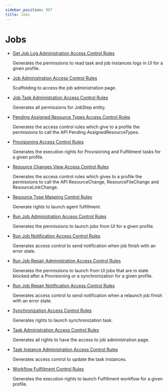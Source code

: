 ```yaml
---
sidebar_position: 907
title: Jobs
---
```


# Jobs

* [Get Job Log Administration Access Control Rules](getjoblogadministrationaccesscontrolrules/index "Get Job Log Administration Access Control Rules")

  Generates the permissions to read task and job instances logs in UI for a given profile.
* [Job Administration Access Control Rules](jobadministrationaccesscontrolrules/index "Job Administration Access Control Rules")

  Scaffolding to access the job administration page.
* [Job Task Administration Access Control Rules](jobtaskadministrationaccesscontrolrules/index "Job Task Administration Access Control Rules")

  Generates all permissions for JobStep entity.
* [Pending Assigned Resource Types Access Control Rules](pendingassignedresourcetypesaccesscontrolrules/index "Pending Assigned Resource Types Access Control Rules")

  Generates the access control rules which give to a profile the permissions to call the API Pending AssignedResourceTypes.
* [Provisioning Access Control Rules](provisioningaccesscontrolrules/index "Provisioning Access Control Rules")

  Generates the execution rights for Provisioning and Fulfillment tasks for a given profile.
* [Resource Changes View Access Control Rules](resourcechangesviewaccesscontrolrules/index "Resource Changes View Access Control Rules")

  Generates the access control rules which gives to a profile the permissions to call the API ResourceChange, ResourceFileChange and ResourceLinkChange.
* [Resource Type Mapping Control Rules](resourcetypemappingcontrolrules/index "ResourceTypeMappingControlRules")

  Generate rights to launch agent fulfillment.
* [Run Job Administration Access Control Rules](runjobadministrationaccesscontrolrules/index "Run Job Administration Access Control Rules")

  Generates the permissions to launch jobs from UI for a given profile.
* [Run Job Notification Access Control Rules](runjobnotificationaccesscontrolrules/index "RunJobNotificationAccessControlRules")

  Generates access control to send notification when job finish with an error state.
* [Run Job Repair Administration Access Control Rules](runjobrepairadministrationaccesscontrolrules/index "Run Job Repair Administration Access Control Rules")

  Generates the permissions to launch from UI jobs that are in state blocked after a Provisioning or a synchronization for a given profile.
* [Run Job Repair Notification Access Control Rules](runjobrepairnotificationaccesscontrolrules/index "RunJobRepairNotificationAccessControlRules")

  Generates access control to send notification when a relaunch job finish with an error state.
* [Synchronization Access Control Rules](synchronizationaccesscontrolrules/index "Synchronization Access Control Rules")

  Generates rights to launch synchronization task.
* [Task Administration Access Control Rules](taskadministrationaccesscontrolrules/index "Task Administration Access Control Rules")

  Generates all rights to have the access to job administration page.
* [Task Instance Administration Access Control Rules](taskinstanceadministrationaccesscontrolrules/index "Task Instance Administration Access Control Rules")

  Generates access control to update the task instances.
* [Workflow Fulfillment Control Rules](workflowfulfillmentcontrolrules/index "Workflow Fulfillment Control Rules")

  Generates the execution rights to launch Fulfillment workflow for a given profile.